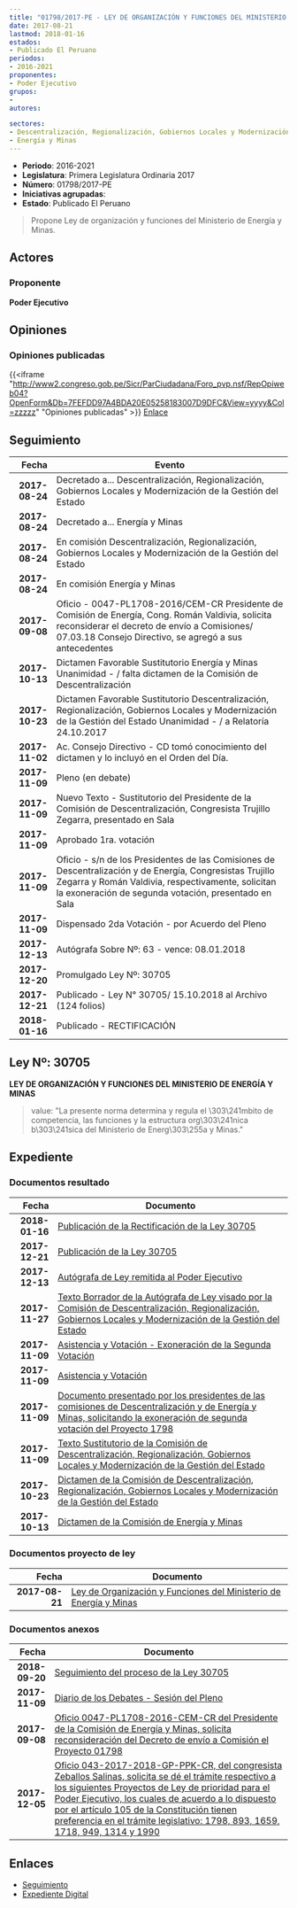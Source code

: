 ```yaml
---
title: "01798/2017-PE - LEY DE ORGANIZACIÓN Y FUNCIONES DEL MINISTERIO DE ENERGÍA Y MINAS"
date: 2017-08-21
lastmod: 2018-01-16
estados:
- Publicado El Peruano
periodos:
- 2016-2021
proponentes:
- Poder Ejecutivo
grupos:
- 
autores:

sectores:
- Descentralización, Regionalización, Gobiernos Locales y Modernización de la Gestión del Estado
- Energía y Minas
---
```

- **Periodo**: 2016-2021
- **Legislatura**: Primera Legislatura Ordinaria 2017
- **Número**: 01798/2017-PE
- **Iniciativas agrupadas**: 
- **Estado**: Publicado El Peruano

> Propone Ley de organización y funciones del Ministerio de Energía y Minas.


## Actores

### Proponente

**Poder Ejecutivo**

## Opiniones

### Opiniones publicadas

{{<iframe "http://www2.congreso.gob.pe/Sicr/ParCiudadana/Foro_pvp.nsf/RepOpiweb04?OpenForm&Db=7FEFDD97A4BDA20E05258183007D9DFC&View=yyyy&Col=zzzzz" "Opiniones publicadas" >}}
[Enlace](http://www2.congreso.gob.pe/Sicr/ParCiudadana/Foro_pvp.nsf/RepOpiweb04?OpenForm&Db=7FEFDD97A4BDA20E05258183007D9DFC&View=yyyy&Col=zzzzz)


## Seguimiento

| Fecha | Evento |
|------:|--------|
| **2017-08-24** | Decretado a... Descentralización, Regionalización, Gobiernos Locales y Modernización de la Gestión del Estado |
| **2017-08-24** | Decretado a... Energía y Minas |
| **2017-08-24** | En comisión Descentralización, Regionalización, Gobiernos Locales y Modernización de la Gestión del Estado |
| **2017-08-24** | En comisión Energía y Minas |
| **2017-09-08** | Oficio - 0047-PL1708-2016/CEM-CR Presidente de Comisión de Energía, Cong. Román Valdivia, solicita reconsiderar el decreto de envío a Comisiones/ 07.03.18 Consejo Directivo, se agregó a sus antecedentes |
| **2017-10-13** | Dictamen Favorable Sustitutorio Energía y Minas Unanimidad - / falta dictamen de la Comisión de Descentralización |
| **2017-10-23** | Dictamen Favorable Sustitutorio Descentralización, Regionalización, Gobiernos Locales y Modernización de la Gestión del Estado Unanimidad - / a Relatoría 24.10.2017 |
| **2017-11-02** | Ac. Consejo Directivo - CD tomó conocimiento del dictamen y lo incluyó en el Orden del Día. |
| **2017-11-09** | Pleno (en debate) |
| **2017-11-09** | Nuevo Texto - Sustitutorio del Presidente de la Comisión de Descentralización, Congresista Trujillo Zegarra, presentado en Sala |
| **2017-11-09** | Aprobado 1ra. votación |
| **2017-11-09** | Oficio - s/n de los Presidentes de las Comisiones de Descentralización y de Energía, Congresistas Trujillo Zegarra y Román Valdivia, respectivamente, solicitan la exoneración de segunda votación, presentado en Sala |
| **2017-11-09** | Dispensado 2da Votación - por Acuerdo del Pleno |
| **2017-12-13** | Autógrafa Sobre Nº: 63 - vence: 08.01.2018 |
| **2017-12-20** | Promulgado Ley Nº: 30705 |
| **2017-12-21** | Publicado - Ley N° 30705/ 15.10.2018 al Archivo (124 folios) |
| **2018-01-16** | Publicado - RECTIFICACIÓN |

## Ley Nº: 30705

**LEY DE ORGANIZACIÓN Y FUNCIONES DEL MINISTERIO DE ENERGÍA Y MINAS**

> value: "La presente norma determina y regula el \303\241mbito de competencia, las funciones y la estructura org\303\241nica b\303\241sica del Ministerio de Energ\303\255a y Minas."


## Expediente

### Documentos resultado

| Fecha | Documento |
|------:|-----------|
| **2018-01-16** | [Publicación de la Rectificación de la Ley 30705](http://www.leyes.congreso.gob.pe/Documentos/2016_2021/ADLP/Normas_Legales/30705-REC.pdf) |
| **2017-12-21** | [Publicación de la Ley 30705](http://www.leyes.congreso.gob.pe/Documentos/2016_2021/ADLP/Normas_Legales/30705-LEY..pdf) |
| **2017-12-13** | [Autógrafa de Ley remitida al Poder Ejecutivo](http://www.leyes.congreso.gob.pe/Documentos/2016_2021/ADLP/Texto_Aprobado/AU0179820171213.pdf) |
| **2017-11-27** | [Texto Borrador de la Autógrafa de Ley visado por la Comisión de Descentralización, Regionalización, Gobiernos Locales y Modernización de la Gestión del Estado](http://www.leyes.congreso.gob.pe/Documentos/2016_2021/Texto_Borrador_de_Autografa/BAU0179820171127.pdf) |
| **2017-11-09** | [Asistencia y Votación - Exoneración de la Segunda Votación](http://www.leyes.congreso.gob.pe/Documentos/2016_2021/Asistencia_y_Votacion/Proyectos_de_Ley/Exoneracion_de_Segunda_Votacion/ESV0179820171109.pdf) |
| **2017-11-09** | [Asistencia y Votación](http://www.leyes.congreso.gob.pe/Documentos/2016_2021/Asistencia_y_Votacion/Proyectos_de_Ley/AV0179820171109.pdf) |
| **2017-11-09** | [Documento presentado por los presidentes de las comisiones de Descentralización y de Energía y Minas, solicitando la exoneración de segunda votación del Proyecto 1798](http://www.leyes.congreso.gob.pe/Documentos/2016_2021/Oficios/Comisiones_Ordinarias/CARTA-SN-01798.PDF) |
| **2017-11-09** | [Texto Sustitutorio de la Comisión de Descentralización, Regionalización, Gobiernos Locales y Modernización de la Gestión del Estado](http://www.leyes.congreso.gob.pe/Documentos/2016_2021/Texto_Sustitutorio/Proyectos_de_Ley/TS0104120171109.pdf) |
| **2017-10-23** | [Dictamen de la Comisión de Descentralización, Regionalización, Gobiernos Locales y Modernización de la Gestión del Estado](http://www.leyes.congreso.gob.pe/Documentos/2016_2021/Dictamenes/Proyectos_de_Ley/01798DC08MAY20171023.pdf) |
| **2017-10-13** | [Dictamen de la Comisión de Energía y Minas](http://www.leyes.congreso.gob.pe/Documentos/2016_2021/Dictamenes/Proyectos_de_Ley/01798DC11MAY20171013.pdf) |

### Documentos proyecto de ley

| Fecha | Documento |
|------:|-----------|
| **2017-08-21** | [Ley de Organización y Funciones del Ministerio de Energía y Minas](http://www.leyes.congreso.gob.pe/Documentos/2016_2021/Proyectos_de_Ley_y_de_Resoluciones_Legislativas/PL0179820170821.PDF) |

### Documentos anexos

| Fecha | Documento |
|------:|-----------|
| **2018-09-20** | [Seguimiento del proceso de la Ley 30705](http://www.leyes.congreso.gob.pe/Documentos/2016_2021/Seguimiento_de_Proyectos_de_Ley/01798PL20180920.pdf) |
| **2017-11-09** | [Diario de los Debates - Sesión del Pleno](http://www.leyes.congreso.gob.pe/Documentos/2016_2021/ADLP/Diario_Debates/30705-TDD.pdf) |
| **2017-09-08** | [Oficio 0047-PL1708-2016-CEM-CR del Presidente de la Comisión de Energía y Minas, solicita reconsideración del Decreto de envío a Comisión el Proyecto 01798](http://www.leyes.congreso.gob.pe/Documentos/2016_2021/Oficios/Comisiones_Ordinarias/OFICIO-0047-PL1708-2016-CEM-CR.pdf) |
| **2017-12-05** | [Oficio 043-2017-2018-GP-PPK-CR, del congresista Zeballos Salinas, solicita se dé el trámite respectivo a los siguientes Proyectos de Ley de prioridad para el Poder Ejecutivo, los cuales de acuerdo a lo dispuesto por el artículo 105 de la Constitución tienen preferencia en el trámite legislativo: 1798, 893, 1659, 1718, 949, 1314 y 1990](http://www.leyes.congreso.gob.pe/Documentos/2016_2021/Oficios/Grupos_Parlamentarios/OFICIO-043-2017-2018-GP-PPK-CR.pdf) |

## Enlaces

- [Seguimiento](http://www2.congreso.gob.pe/Sicr/TraDocEstProc/CLProLey2016.nsf/f7fff46988ca05b1052578e100829cc7/68b4fee732f2ec31052581840051aa63?OpenDocument)
- [Expediente Digital](http://www2.congreso.gob.pe/Sicr/TraDocEstProc/Expvirt_2011.nsf/visbusqptramdoc1621/01798?opendocument)

